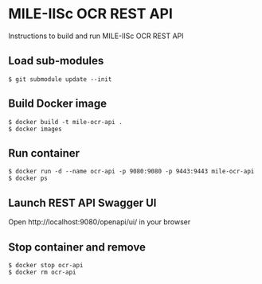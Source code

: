 # MILE-IISc OCR REST API
Instructions to build and run MILE-IISc OCR REST API

## Load sub-modules
```
$ git submodule update --init
```

## Build Docker image
```
$ docker build -t mile-ocr-api .
$ docker images
```

## Run container
```
$ docker run -d --name ocr-api -p 9080:9080 -p 9443:9443 mile-ocr-api
$ docker ps
```

## Launch REST API Swagger UI

Open http://localhost:9080/openapi/ui/ in your browser


## Stop container and remove
```
$ docker stop ocr-api
$ docker rm ocr-api
```
